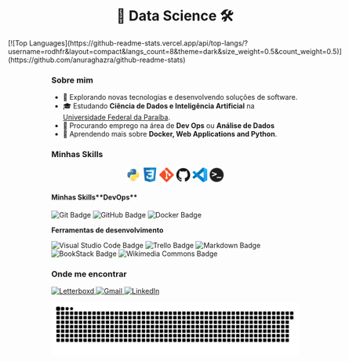 
<h1 align="center">🚀 Data Science 🛠️</h1>

<div style="display: flex; justify-content: center;">
    [![Top Languages](https://github-readme-stats.vercel.app/api/top-langs/?username=rodhfr&layout=compact&langs_count=8&theme=dark&size_weight=0.5&count_weight=0.5)](https://github.com/anuraghazra/github-readme-stats)
</div>


<h3>Sobre mim</h3>

- 🤔 Explorando novas tecnologias e desenvolvendo soluções de software.
- 🎓 Estudando **Ciência de Dados e Inteligência Artificial** na <a href="https://sigaa.ufpb.br/sigaa/public/curso/portal.jsf?id=14289031&lc=pt_BR">Universidade Federal da Paraíba</a>.
- 💼 Procurando emprego na área de **Dev Ops** ou **Análise de Dados** 
- 🌱 Aprendendo mais sobre **Docker, Web Applications and Python**.

<h3>Minhas Skills</h3>

<p align="center">
  <img src="https://raw.githubusercontent.com/devicons/devicon/master/icons/python/python-original.svg" width="30" height="30" alt="Isa-Python">
  <img src="https://raw.githubusercontent.com/devicons/devicon/master/icons/css3/css3-original.svg" width="30" height="30" alt="Isa-CSS">
  <img src="https://raw.githubusercontent.com/devicons/devicon/master/icons/git/git-plain.svg" width="30" height="30" alt="Isa-git">
  <img src="https://raw.githubusercontent.com/devicons/devicon/master/icons/github/github-original.svg" width="30" height="30" alt="Isa-github">
  <img src="https://raw.githubusercontent.com/devicons/devicon/master/icons/vscode/vscode-original.svg" width="30" height="30" alt="Isa-vscode">
  <img src="https://raw.githubusercontent.com/github/explore/80688e429a7d4ef2fca1e82350fe8e3517d3494d/topics/terminal/terminal.png" width="30" height="30" alt="Isa-terminal">
</p>

<h4>Minhas Skills**DevOps**</h4>

![Git Badge](https://img.shields.io/badge/Git-F05032?logo=git&logoColor=fff&style=flat)
![GitHub Badge](https://img.shields.io/badge/GitHub-181717?logo=github&logoColor=fff&style=flat)
![Docker Badge](https://img.shields.io/badge/Docker-2496ED?logo=docker&logoColor=fff&style=flat)


**Ferramentas de desenvolvimento**

![Visual Studio Code Badge](https://img.shields.io/badge/Visual%20Studio%20Code-007ACC?logo=visualstudiocode&logoColor=fff&style=flat)
![Trello Badge](https://img.shields.io/badge/Trello-0052CC?logo=trello&logoColor=fff&style=flat)
![Markdown Badge](https://img.shields.io/badge/Markdown-000?logo=markdown&logoColor=fff&style=flat)
![BookStack Badge](https://img.shields.io/badge/BookStack-0288D1?logo=bookstack&logoColor=fff&style=flat)
![Wikimedia Commons Badge](https://img.shields.io/badge/Wikimedia%20Commons-069?logo=wikimediacommons&logoColor=fff&style=flat)
<br/>

<h3>Onde me encontrar</h3>

<p align="left">
  <a href="https://letterboxd.com/RodolfoFranca/" target="_blank">
    <img src="https://img.shields.io/badge/Letterboxd-202830.svg?style=for-the-badge&logo=Letterboxd&logoColor=white" target="_blank" alt="Letterboxd">
  </a>
  <a href="mailto:souzafrodolfo@gmail.com">
    <img src="https://img.shields.io/badge/Gmail-EA4335.svg?style=for-the-badge&logo=Gmail&logoColor=white" target="_blank" alt="Gmail">
  </a>
  <a href="https://www.linkedin.com/in/rodolfo-fran%C3%A7a-de-souza-28b55a286/" target="_blank">
    <img src="https://img.shields.io/badge/LinkedIn-0A66C2.svg?style=for-the-badge&logo=LinkedIn&logoColor=white" target="_blank" alt="LinkedIn">
  </a>
</p>


<p align="center">
  <img src="https://github.com/rodhfr/rodhfr/blob/main/snake.svg" alt="Snake animation">
</p>

